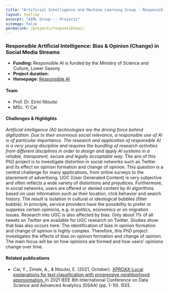 ```yaml
---
title: "Artificial Intelligence and Machine Learning Group - Responsible AI project"
layout: textlay
excerpt: "AIML Group -- Projects"
sitemap: false
permalink: /projects/responsibleai/
---
```


### Responsible Artificial Intelligence: Bias & Opinion (Change) in Social Media Streams

- <b>Funding: </b> Responsible AI is funded by the Ministry of Science and Culture, Lower Saxony
- <b>Project duration: </b> 
- <b>Homepage: </b> <a href="https://verantwortungsvolleki.de/en/">Responsible AI </a>

#### Team
- Prof. Dr. Eirini Ntoutsi
- MSc. Yi Cai

#### Challenges & Highlights
<i>Artificial intelligence (AI) technologies are the driving force behind digitization. Due to their enormous social relevance, a responsible use of AI is of particular importance. The research and application of responsible AI is a very young discipline and requires the bundling of research activities from different disciplines in order to design and apply AI systems in a reliable, transparent, secure and legally acceptable way. </i>
The aim of this PhD project is to investigate distortion in social networks such as Twitter and its effect on opinion formation and change of opinion. This question is a central challenge for many applications, from online surveys to the placement of advertising. UGC (User Generated Content) is very subjective and often reflects a wide variety of distortions and prejudices. Furthermore, in social networks, users are offered or denied content by AI algorithms based on user information such as their location, click behavior and search history. The result is isolation in cultural or ideological bubbles (filter bubble). In principle, service providers have the possibility to prefer or suppress certain opinions, e.g. in politics, economics or on migration issues. Research into UGC is also affected by bias: Only about 1% of all tweets on Twitter are available for UGC research on Twitter. Studies show that bias also occurs here. The identification of bias in opinion formation and change of opinion is highly complex. Therefore, this PhD project investigates the effects of bias on opinion formation and change of opinion. The main focus will be on how opinions are formed and how users’ opinions change over time.

#### Related publications
- Cai, Y., Zimek, A., & Ntoutsi, E. (2021, October). <a href = "https://doi.org/10.1109/DSAA53316.2021.9564153">XPROAX-Local explanations for text classification with progressive neighborhood approximation. </a> In 2021 IEEE 8th International Conference on Data Science and Advanced Analytics (DSAA) (pp. 1-10). IEEE. 
